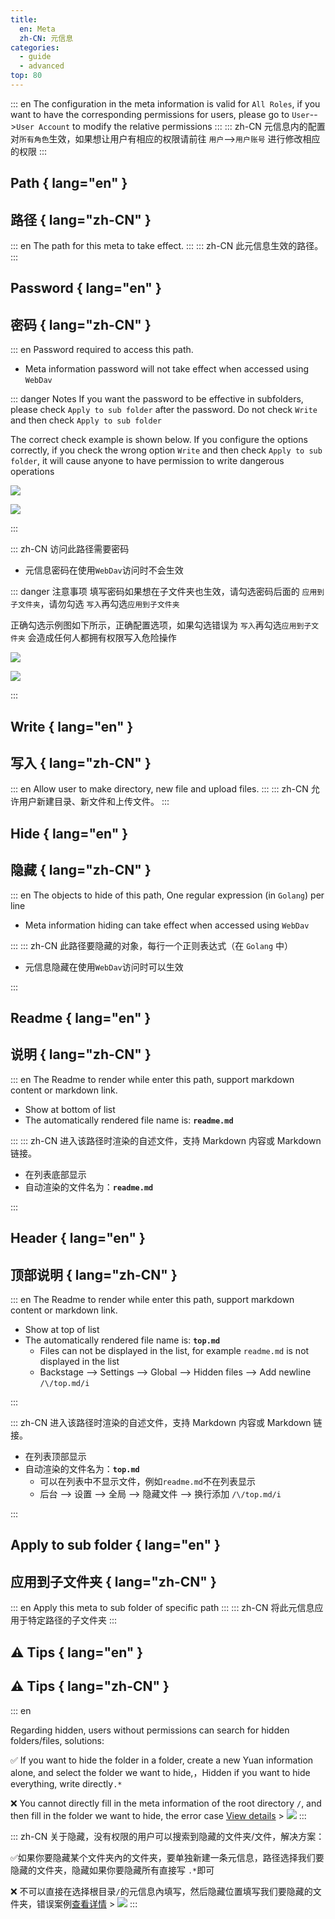 ```yaml
---
title:
  en: Meta
  zh-CN: 元信息
categories:
  - guide
  - advanced
top: 80
---
```


::: en
The configuration in the meta information is valid for `All Roles`, if you want to have the corresponding permissions for users, please go to `User`-->`User Account` to modify the relative permissions
:::
::: zh-CN
元信息内的配置对`所有角色`生效，如果想让用户有相应的权限请前往 `用户`-->`用户账号` 进行修改相应的权限
:::

## Path { lang="en" }

## 路径 { lang="zh-CN" }

::: en
The path for this meta to take effect.
:::
::: zh-CN
此元信息生效的路径。
:::

## Password { lang="en" }

## 密码 { lang="zh-CN" }

::: en
Password required to access this path.

- Meta information password will not take effect when accessed using `WebDav`

::: danger Notes
If you want the password to be effective in subfolders, please check `Apply to sub folder` after the password. Do not check `Write` and then check `Apply to sub folder`

The correct check example is shown below. If you configure the options correctly, if you check the wrong option `Write` and then check `Apply to sub folder`, it will cause anyone to have permission to write dangerous operations

![](/img/advanced/meta/password_b.png#light)

![](/img/advanced/meta/password_h.png#dark)

:::

::: zh-CN
访问此路径需要密码

- 元信息密码在使用`WebDav`访问时不会生效

::: danger 注意事项
填写密码如果想在子文件夹也生效，请勾选密码后面的 `应用到子文件夹`，请勿勾选 `写入`再勾选`应用到子文件夹`

正确勾选示例图如下所示，正确配置选项，如果勾选错误为 `写入`再勾选`应用到子文件夹` 会造成任何人都拥有权限写入危险操作

![](/img/advanced/meta/password_b.png#light)

![](/img/advanced/meta/password_h.png#dark)

:::

## Write { lang="en" }

## 写入 { lang="zh-CN" }

::: en
Allow user to make directory, new file and upload files.
:::
::: zh-CN
允许用户新建目录、新文件和上传文件。
:::

## Hide { lang="en" }

## 隐藏 { lang="zh-CN" }

::: en
The objects to hide of this path, One regular expression (in `Golang`) per line

- Meta information hiding can take effect when accessed using `WebDav`

:::
::: zh-CN
此路径要隐藏的对象，每行一个正则表达式（在 `Golang` 中）

- 元信息隐藏在使用`WebDav`访问时可以生效

:::

## Readme { lang="en" }

## 说明 { lang="zh-CN" }

::: en
The Readme to render while enter this path, support markdown content or markdown link.

- Show at bottom of list
- The automatically rendered file name is: **`readme.md`**

:::
::: zh-CN
进入该路径时渲染的自述文件，支持 Markdown 内容或 Markdown 链接。

- 在列表底部显示
- 自动渲染的文件名为：**`readme.md`**

:::

## Header { lang="en" }

## 顶部说明 { lang="zh-CN" }

::: en
The Readme to render while enter this path, support markdown content or markdown link.

- Show at top of list
- The automatically rendered file name is: **`top.md`**
  - Files can not be displayed in the list, for example `readme.md` is not displayed in the list
  - Backstage --> Settings --> Global --> Hidden files --> Add newline `/\/top.md/i`

:::

::: zh-CN
进入该路径时渲染的自述文件，支持 Markdown 内容或 Markdown 链接。

- 在列表顶部显示
- 自动渲染的文件名为：**`top.md`**
  - 可以在列表中不显示文件，例如`readme.md`不在列表显示
  - 后台 --> 设置 --> 全局 --> 隐藏文件 --> 换行添加 `/\/top.md/i`

:::

## Apply to sub folder { lang="en" }

## 应用到子文件夹 { lang="zh-CN" }

::: en
Apply this meta to sub folder of specific path
:::
::: zh-CN
将此元信息应用于特定路径的子文件夹
:::

## :warning: Tips { lang="en" }

## :warning: Tips { lang="zh-CN" }

::: en

Regarding hidden, users without permissions can search for hidden folders/files, solutions:

:white_check_mark: If you want to hide the folder in a folder, create a new Yuan information alone, and select the folder we want to hide,，Hidden if you want to hide everything, write directly`.*`

:x: You cannot directly fill in the meta information of the root directory `/`, and then fill in the folder we want to hide, the error case [View details](https://github.com/alist-org/alist/issues/4494) > ![](/img/advanced/hide-tips.png)
:::

::: zh-CN
关于隐藏，没有权限的用户可以搜索到隐藏的文件夹/文件，解决方案：

:white_check_mark:如果你要隐藏某个文件夹內的文件夹，要单独新建一条元信息，路径选择我们要隐藏的文件夹，隐藏如果你要隐藏所有直接写 `.*`即可

:x: 不可以直接在选择根目录`/`的元信息內填写，然后隐藏位置填写我们要隐藏的文件夹，错误案例[查看详情](https://github.com/alist-org/alist/issues/4494) > ![](/img/advanced/hide-tips.png)
:::
